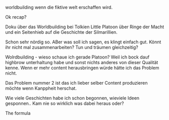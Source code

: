 worldbuilding
wenn die fiktive welt erschaffen wird.

Ok recap?

Doku über das Worldbuilding bei Tolkien
Little Platoon über Ringe der Macht und 
ein Seitenhieb auf die Geschichte der Silmarillien.

Schon sehr nördig so. ABer was soll ich sagen, es klingt einfach gut.
Könnt ihr nicht mal zusammenarbeiten? Tun und träumen gleichzeitig?

Wolrdbuilding - wieso schaue ich gerade Platoon? Weil ich bock dauf highbrow unterhaltung habe
und sonst nichts anderes von dieser Qualität kenne. Wenn er mehr content herausbringen würde
hätte ich das Problem nicht.

Das Problem nummer 2 ist das ich lieber selber Content produzieren möchte wenn Kanppheit herschat.

Wie viele Geschichten habe ich schon begonnen, wieviele Ideen gesponnen..
Kam nie so wirklich was dabei heraus oder?

The formula